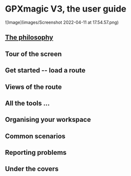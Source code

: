 # GPXmagic V3, the user guide

![Image](images/Screenshot 2022-04-11 at 17.54.57.png)

## [The philosophy](philosophy.md)

## Tour of the screen

## Get started -- load a route

## Views of the route

## All the tools ...

## Organising your workspace

## Common scenarios

## Reporting problems

## Under the covers
